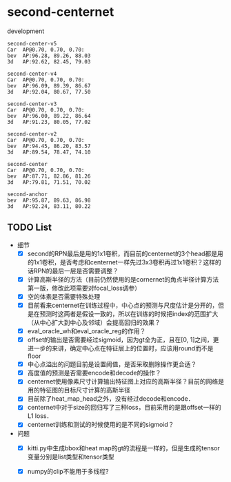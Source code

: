 # second-centernet
development
```
second-center-v5
Car  AP@0.70, 0.70, 0.70:
bev  AP:96.28, 89.26, 88.03
3d   AP:92.62, 82.45, 79.03

second-center-v4
Car  AP@0.70, 0.70, 0.70:
bev  AP:96.09, 89.39, 86.67
3d   AP:92.04, 80.67, 77.50

second-center-v3
Car  AP@0.70, 0.70, 0.70:
bev  AP:96.00, 89.22, 86.64
3d   AP:91.23, 80.05, 77.02

second-center-v2
Car  AP@0.70, 0.70, 0.70:
bev  AP:94.45, 86.20, 83.57
3d   AP:89.54, 78.47, 74.10

second-center
Car  AP@0.70, 0.70, 0.70:
bev  AP:87.71, 82.86, 81.26
3d   AP:79.81, 71.51, 70.02

second-anchor
bev  AP:95.87, 89.63, 86.98
3d   AP:92.24, 83.11, 80.22
```
## TODO List
* 细节
  - [x] second的RPN最后是用的1x1卷积，而目前的centernet的3个head都是用的1x1卷积，是否考虑和centernet一样先过3x3卷积再过1x1卷积？这样的话RPN的最后一层是否需要调整？
  - [x] 计算高斯半径的方法（目前仍然使用的是cornernet的角点半径计算方法第一版，修改此项需要对focal_loss调参）
  - [x] 空的体素是否需要特殊处理
  - [x] 目前看来centernet在训练过程中，中心点的预测与尺度估计是分开的，但是在预测时这两者是假设一致的，所以在训练的时候把index的范围扩大（从中心扩大到中心及邻域）会提高回归的效果？
  - [x] eval_oracle_wh和eval_oracle_reg的作用？
  - [x] offset的输出是否需要经过sigmoid，因为gt全为正，且在[0, 1]之间，更进一步的来讲，确定中心点在特征层上的位置时，应该用round而不是floor
  - [x] 中心点溢出的问题目前是设置阈值，是否采取删除操作更合适？
  - [x] 高度值的预测是否需要encode和decode的操作？
  - [x] centernet使用像素尺寸计算输出特征图上对应的高斯半径？目前的网络是用的特征图的目标尺寸计算的高斯半径
  - [x] 目前除了heat_map_head之外，没有经过decode和encode．
  - [x] centernet中对于size的回归写了三种loss，目前采用的是跟offset一样的L1 loss．
  - [x] centernet训练和测试的时候使用的是不同的sigmoid？
* 问题
  - [x] kitti.py中生成bbox和heat map的gt的流程是一样的，但是生成的tensor变量分别是list类型和tensor类型
  - [x] numpy的clip不能用于多线程?

